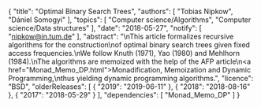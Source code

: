 {
    "title": "Optimal Binary Search Trees",
    "authors": [
        "Tobias Nipkow",
        "Dániel Somogyi"
    ],
    "topics": [
        "Computer science/Algorithms",
        "Computer science/Data structures"
    ],
    "date": "2018-05-27",
    "notify": [
        "nipkow@in.tum.de"
    ],
    "abstract": "\nThis article formalizes recursive algorithms for the construction\nof optimal binary search trees given fixed access frequencies.\nWe follow Knuth (1971), Yao (1980) and Mehlhorn (1984).\nThe algorithms are memoized with the help of the AFP article\n<a href=\"Monad_Memo_DP.html\">Monadification, Memoization and Dynamic Programming</a>,\nthus yielding dynamic programming algorithms.",
    "licence": "BSD",
    "olderReleases": [
        {
            "2019": "2019-06-11"
        },
        {
            "2018": "2018-08-16"
        },
        {
            "2017": "2018-05-29"
        }
    ],
    "dependencies": [
        "Monad_Memo_DP"
    ]
}